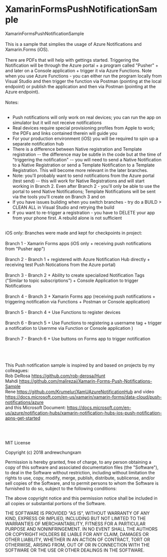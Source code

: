# XamarinFormsPushNotificationSample
XamarinFormsPushNotificationSample
<br ><br >
This is a sample that simplies the usage of Azure Notifications and Xamarin.Forms (iOS).  <br ><br >
There are PDFs that will help with gettings started.  Triggering the Notification will be through the Azure portal + a program called "Pusher" + and later on a Console application + trigger it via Azure Functions.  Note when you use Azure Functions - you can either run the program locally from Visual Studio and then trigger the function via Postman (pointing at the local endpoint) or publish the application and then via Postman (pointing at the Azure endpoint).<br ><br >
Notes:<br ><br >
- Push notifications will only work on real devices; you can run the app on simulator but it will not receive notifications<br >
- Real devices require special provisioning profiles from Apple to work; the PDFs and links contained therein will guide you <br >
- For your production environment (iOS) you will be required to spin up a separate notification hub
- There is a difference between Native registration and Template registration -- the difference may be subtle in the code but at the time of "triggering the notification" -- you will need to send a Native Notification to a Native Registration or send a Template Notification to a Template Registration.  This will become more relevant in the later branches.  
- Note: you'll probably want to send notifications from the Azure portal (test send) -- this will work for Native Registrations and will start working in Branch 2.  Even after Branch 2 - you'll only be able to use the portal to send Native Notifications; Template Notifications will be sent via the tools you'll create on Branch 3 and on
- If you have issues building when you switch branches - try do a BUILD > CLEAN ALL in Visual Studio and retrying the build
- If you want to re-trigger a registration - you have to DELETE your app from your phone first.  A rebuild alone is not sufficient<br ><br >

iOS only:
Branches were made and kept for checkpoints in project:<br ><br >
Branch 1 - Xamarin Forms apps (iOS only + receiving push notifications from "Pusher app") <br ><br >
Branch 2 - Branch 1 + registered with Azure Notification Hub directly + receiving test Push Notications from the Azure portal) <br ><br >
Branch 3 - Branch 2 + Ability to create specialized Notification Tags ("Similar to topic subscriptions") + Console Application to trigger Notifications <br ><br >
Branch 4 - Branch 3 + Xamarin Forms app (receiving push notifications + triggering notification via Functions + Postman or Console application) <br ><br >
Branch 5 - Branch 4 + Use Functions to register devices <br ><br >
Branch 6 - Branch 5 + Use Functions to registering a username tag + trigger a notification to Usernme via Function or Console application ) <br ><br >
Branch 7 - Branch 6 + Use buttons on Forms app to trigger notification <br ><br >
<br >
<br >
<br >
This Push notification sample is inspired by and based on projects by my colleagues: <br >
Rob DeRosa https://github.com/rob-derosa/Hunt <br >
Mahdi https://github.com/malirezai/Xamarin-Forms-Push-Notifications-Sample <br >
Rene https://github.com/Krumelur/XamUAzureNotificationHub and video https://docs.microsoft.com/en-us/xamarin/xamarin-forms/data-cloud/push-notifications/azure <br >
and this Microsoft Document: https://docs.microsoft.com/en-us/azure/notification-hubs/xamarin-notification-hubs-ios-push-notification-apns-get-started <br >


<br >
<br >

MIT License

Copyright (c) 2018 andrewchungxam

Permission is hereby granted, free of charge, to any person obtaining a copy
of this software and associated documentation files (the "Software"), to deal
in the Software without restriction, including without limitation the rights
to use, copy, modify, merge, publish, distribute, sublicense, and/or sell
copies of the Software, and to permit persons to whom the Software is
furnished to do so, subject to the following conditions:

The above copyright notice and this permission notice shall be included in all
copies or substantial portions of the Software.

THE SOFTWARE IS PROVIDED "AS IS", WITHOUT WARRANTY OF ANY KIND, EXPRESS OR
IMPLIED, INCLUDING BUT NOT LIMITED TO THE WARRANTIES OF MERCHANTABILITY,
FITNESS FOR A PARTICULAR PURPOSE AND NONINFRINGEMENT. IN NO EVENT SHALL THE
AUTHORS OR COPYRIGHT HOLDERS BE LIABLE FOR ANY CLAIM, DAMAGES OR OTHER
LIABILITY, WHETHER IN AN ACTION OF CONTRACT, TORT OR OTHERWISE, ARISING FROM,
OUT OF OR IN CONNECTION WITH THE SOFTWARE OR THE USE OR OTHER DEALINGS IN THE
SOFTWARE.
